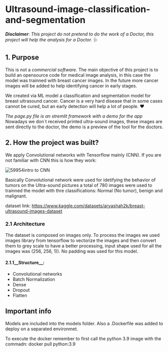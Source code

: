 # Ultrasound-image-classification-and-segmentation

__*Disclaimer*__: *This project do not pretend to do the work of a Doctor, this project will help the analysis for a Doctor.* 🩺


## 1. Purpose

This is not a *commercial software*. The main objective of this project is to build an opensource code for medical image analysis, in this case the model was trainned with breast cancer images. In the future more cancer images will be added to help identifying cancer in early stages.

We created via ML model a classification and segmentation model for breast ultrasound cancer. Cancer is a very hard disease that in some cases cannot be cured, but an early detection will help a lot of people. ❤️

*The page.py file is an stremlit framework with a demo for the app* Nowadays we don´t received printed ultra-sound images, these images are sent directly to the doctor, the demo is a preview of the tool for the doctors.


## 2. How the project was built?

We apply Convolutional networks with Tensorflow mainly (CNN). If you are not familiar with CNN this is how they work:

![59954intro to CNN](https://user-images.githubusercontent.com/96625479/233455423-bf3f0397-26cf-49b2-9708-7c8c76616640.JPG)

Basically Convolutional network were used for idetifying the behavior of tumors on the Ultra-sound pictures a total of 780 images were used to trainned the model with thre classifications: Normal (No tumor), benign and malignant.

dataset link: https://www.kaggle.com/datasets/aryashah2k/breast-ultrasound-images-dataset


### 2.1 Architecture

The dataset is composed on images only. To process the images we used images library from tensorflow to vectorize the images and then convert them to grey scale to have a better processing, input shape used for all the images was (256, 256, 1)). No padding was used for this model.


#### 2.1.1__Structure__:

- Convolutional networks
- Batch Normalization
- Dense
- Dropout
- Flatten
           

## Important info

Models are included into the models folder. Also a .Dockerfile was added to deploy on a separated environmet.

To execute the docker remember to first call the python 3.9 image with the commadn:
           docker pull python:3.9 


